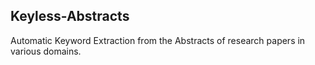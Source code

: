 ## Keyless-Abstracts

Automatic Keyword Extraction from the Abstracts of research papers in various domains.
